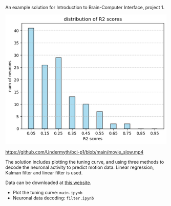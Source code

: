 An example solution for Introduction to Brain-Computer Interface, project 1.

![](https://github.com/Undermyth/bci-p1/blob/main/pics/r2.png) 

https://github.com/Undermyth/bci-p1/blob/main/movie_slow.mp4

The solution includes plotting the tuning curve, and using three methods to decode the neuronal activity to predict motion data. Linear regression, Kalman filter and linear filter is used.

Data can be downloaded at [this website](https://zenodo.org/records/3854034).

- Plot the tuning curve: `main.ipynb`
- Neuronal data decoding: `filter.ipynb`
